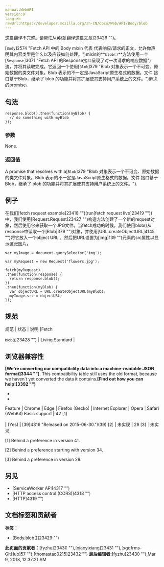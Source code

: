 ```yaml
---
manual:WebAPI
version:0
lang:zh
rawUrl:https://developer.mozilla.org/zh-CN/docs/Web/API/Body/blob
---
```




这篇翻译不完整。请帮忙从英语[翻译这篇文章]23426 "")。






[`Body`]2574 "Fetch API 中的 Body mixin 代表 代表响应/请求的正文，允许你声明其内容类型是什么以及应该如何处理。")mixin的**`blob()`**方法使用一个[`Response`]3071 "Fetch API 的Response接口呈现了对一次请求的响应数据")流，并将其读取完成。它返回一个使用[`Blob`]379 "Blob 对象表示一个不可变、原始数据的类文件对象。Blob 表示的不一定是JavaScript原生格式的数据。文件 接口基于Blob，继承了 blob 的功能并将其扩展使其支持用户系统上的文件。")解决的promise。


## 句法<a name="句法"></a>

```
response.blob().then(function(myBlob) {
  // do something with myBlob
});
```

### 参数<a name="参数"></a>


None.


### 返回值<a name="返回值"></a>


A promise that resolves with a[`Blob`]379 "Blob 对象表示一个不可变、原始数据的类文件对象。Blob 表示的不一定是JavaScript原生格式的数据。文件 接口基于Blob，继承了 blob 的功能并将其扩展使其支持用户系统上的文件。").


## 例子<a name="例子"></a>


在我们[fetch request example]23418 "")(run[fetch request live]23419 ""))中，我们使用[Request.Request]23427 "")构造方法创建了一个新的request对象，然后使用它来获取一个JPG文件。当fetch成功的时候，我们使用blob()从response中读取一个[Blob]379 "")对象，并使用[URL.createObjectURL]4145 "")将它放入一个object URL ，然后把URL设置为[img]139 "")元素的src属性以显示这张图片。






```
var myImage = document.querySelector('img');

var myRequest = new Request('flowers.jpg');

fetch(myRequest)
.then(function(response) {
  return response.blob();
})
.then(function(myBlob) {
  var objectURL = URL.createObjectURL(myBlob);
  myImage.src = objectURL;
});
```

## 规范<a name="规范"></a>
规范 | 状态 | 说明 
[Fetch<br></br><small>blob()</small>]23428 "") | Living Standard |  


## 浏览器兼容性<a name="浏览器兼容性"></a>


**[We&#39;re converting our compatibility data into a machine-readable JSON format]3344 "")**. This compatibility table still uses the old format, because we haven&#39;t yet converted the data it contains.**[Find out how you can help!]3392 "")**


* 
* 
Feature | Chrome | Edge | Firefox (Gecko) | Internet Explorer | Opera | Safari (WebKit) 
Basic support | 42 [1]<br></br> | (Yes) | [39]4316 "Released on 2015-06-30.")(39) [2] | 未实现 | 29 [3] | 未实现 





[1] Behind a preference in version 41.



[2] Behind a preference starting with version 34.



[3] Behind a preference in version 28.


## 另见<a name="另见"></a>

* [ServiceWorker API]4317 "")
* [HTTP access control (CORS)]4318 "")
* [HTTP]4319 "")



## 文档标签和贡献者
**标签：**
* [Body.blob()]23429 "")

**此页面的贡献者：**[fyzhu]23430 ""),[xiaoyixiang]23431 ""),[xgqfrms-GitHub]57 ""),[thomastao0215]23432 "")
**最后编辑者:**[fyzhu]23430 ""),<time>Mar 9, 2018, 12:37:21 AM</time>



